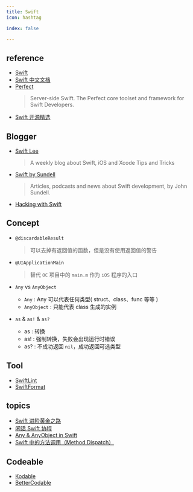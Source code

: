 ```yaml
---
title: Swift
icon: hashtag

index: false

---
```


<!-- more -->

## reference

- [Swift](https://swift.org/)
- [Swift 中文文档](https://github.com/SwiftGGTeam/the-swift-programming-language-in-chinese)
- [Perfect](https://github.com/PerfectlySoft/Perfect)
    > Server-side Swift. The Perfect core toolset and framework for Swift Developers.
- [Swift 开源精选](https://github.com/ipader/SwiftGuide)

## Blogger

- [Swift Lee](https://www.avanderlee.com/)
    > A weekly blog about Swift, iOS and Xcode Tips and Tricks
- [Swift by Sundell](https://www.swiftbysundell.com/)
    > Articles, podcasts and news about Swift development, by John Sundell.
- [Hacking with Swift](https://www.hackingwithswift.com/)

## Concept

- `@discardableResult`
    > 可以去掉有返回值的函数，但是没有使用返回值的警告

- `@UIApplicationMain`
    > 替代 `OC` 项目中的 `main.m` 作为 `iOS` 程序的入口

- `Any` vs `AnyObject`
    * `Any` : Any 可以代表任何类型( struct、class、func 等等 )
    * `AnyObject` : 只能代表 class 生成的实例

- `as` & `as!` & `as?`
    * as : 转换
    * as! : 强制转换，失败会出现运行时错误
    * as? : 不成功返回 `nil`，成功返回可选类型

## Tool

- [SwiftLint](https://github.com/realm/SwiftLint)
- [SwiftFormat](https://github.com/nicklockwood/SwiftFormat)

## topics

- [Swift 进阶黄金之路](https://juejin.cn/post/6844904152951193608#heading-0)
- [闲话 Swift 协程](https://www.bennyhuo.com/book/swift-coroutines)
- [Any & AnyObject in Swift](https://zxy.vercel.app/any-anyobject-in-swift)
- [Swift 中的方法调用（Method Dispatch）](https://zhuanlan.zhihu.com/p/35696161)

## Codeable

- [Kodable](https://github.com/JARMourato/Kodable)
- [BetterCodable](https://github.com/marksands/BetterCodable)